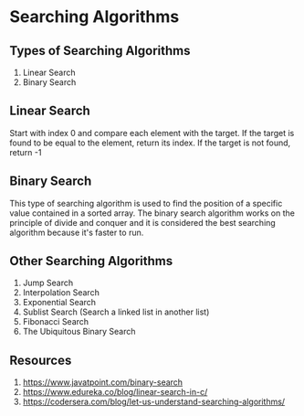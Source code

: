 # Searching Algorithms

## Types of Searching Algorithms

1. Linear Search
2. Binary Search
 
## Linear Search
Start with index 0 and compare each element with the target.
If the target is found to be equal to the element, return its index.
If the target is not found, return -1


## Binary Search
This type of searching algorithm is used to find the position of a specific value contained in a sorted array. The binary search algorithm works on the principle of divide and conquer and it is considered the best searching algorithm because it's faster to run.


## Other Searching Algorithms

1. Jump Search
2. Interpolation Search
3. Exponential Search
4. Sublist Search (Search a linked list in another list)
5. Fibonacci Search
6. The Ubiquitous Binary Search

## Resources
1. https://www.javatpoint.com/binary-search
2. https://www.edureka.co/blog/linear-search-in-c/
3. https://codersera.com/blog/let-us-understand-searching-algorithms/